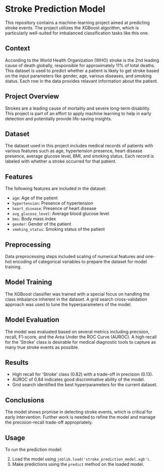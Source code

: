 # Stroke Prediction Model

This repository contains a machine-learning project aimed at predicting stroke events. The project utilizes the XGBoost algorithm, which is particularly well-suited for imbalanced classification tasks like this one.

## Context
According to the World Health Organization (WHO) stroke is the 2nd leading cause of death globally, responsible for approximately 11% of total deaths.
This dataset is used to predict whether a patient is likely to get stroke based on the input parameters like gender, age, various diseases, and smoking status. Each row in the data provides relavant information about the patient.

## Project Overview

Strokes are a leading cause of mortality and severe long-term disability. This project is part of an effort to apply machine learning to help in early detection and potentially provide life-saving insights.

## Dataset

The dataset used in this project includes medical records of patients with various features such as age, hypertension presence, heart disease presence, average glucose level, BMI, and smoking status. Each record is labeled with whether a stroke occurred for that patient.

## Features

The following features are included in the dataset:

- `age`: Age of the patient
- `hypertension`: Presence of hypertension
- `heart_disease`: Presence of heart disease
- `avg_glucose_level`: Average blood glucose level
- `bmi`: Body mass index
- `gender`: Gender of the patient
- `smoking_status`: Smoking status of the patient

## Preprocessing

Data preprocessing steps included scaling of numerical features and one-hot encoding of categorical variables to prepare the dataset for model training.

## Model Training

The XGBoost classifier was trained with a special focus on handling the class imbalance inherent in the dataset. A grid search cross-validation approach was used to tune the hyperparameters of the model.

## Model Evaluation

The model was evaluated based on several metrics including precision, recall, F1-score, and the Area Under the ROC Curve (AUROC). A high recall for the 'Stroke' class is desirable for medical diagnostic tools to capture as many true stroke events as possible.

## Results

- High recall for 'Stroke' class (0.82) with a trade-off in precision (0.13).
- AUROC of 0.84 indicates good discriminative ability of the model.
- Grid search identified the best hyperparameters for the current dataset.

## Conclusions

The model shows promise in detecting stroke events, which is critical for early intervention. Further work is needed to refine the model and manage the precision-recall trade-off appropriately.

## Usage

To run the prediction model:

2. Load the model using `joblib.load('stroke_prediction_model.xgb')`.
3. Make predictions using the `predict` method on the loaded model.